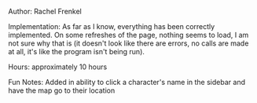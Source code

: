 Author: Rachel Frenkel

Implementation: 
	As far as I know, everything has been correctly implemented. On some refreshes of the page, nothing seems to load, I am not sure why that is (it doesn't look like there are errors, no calls are made at all, it's like the program isn't being run).

Hours:
	approximately 10 hours 

Fun Notes:
	Added in ability to click a character's name in the sidebar and have the map go to their location